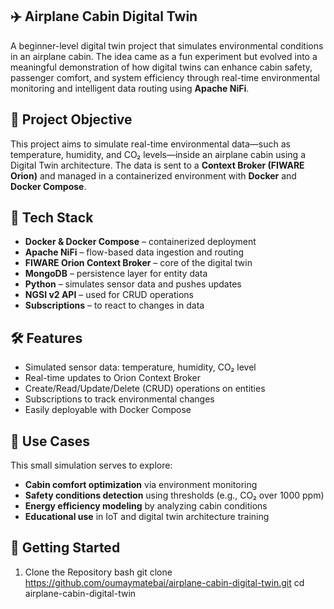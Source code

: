 ✈️ Airplane Cabin Digital Twin
--
A beginner-level digital twin project that simulates environmental conditions in an airplane cabin. The idea came as a fun experiment but evolved into a meaningful demonstration of how digital twins can enhance cabin safety, passenger comfort, and system efficiency through real-time environmental monitoring and intelligent data routing using **Apache NiFi**.


🎯 Project Objective
--
This project aims to simulate real-time environmental data—such as temperature, humidity, and CO₂ levels—inside an airplane cabin using a Digital Twin architecture. The data is sent to a **Context Broker (FIWARE Orion)** and managed in a containerized environment with **Docker** and **Docker Compose**.


🧰 Tech Stack
--
- **Docker & Docker Compose** – containerized deployment
- **Apache NiFi** – flow-based data ingestion and routing
- **FIWARE Orion Context Broker** – core of the digital twin
- **MongoDB** – persistence layer for entity data
- **Python** – simulates sensor data and pushes updates
- **NGSI v2 API** – used for CRUD operations
- **Subscriptions** – to react to changes in data


🛠️ Features
--
- Simulated sensor data: temperature, humidity, CO₂ level
- Real-time updates to Orion Context Broker
- Create/Read/Update/Delete (CRUD) operations on entities
- Subscriptions to track environmental changes
- Easily deployable with Docker Compose


🧪 Use Cases
--
This small simulation serves to explore:

- **Cabin comfort optimization** via environment monitoring
- **Safety conditions detection** using thresholds (e.g., CO₂ over 1000 ppm)
- **Energy efficiency modeling** by analyzing cabin conditions
- **Educational use** in IoT and digital twin architecture training


🚀 Getting Started
--
1. Clone the Repository
bash
git clone https://github.com/oumaymatebai/airplane-cabin-digital-twin.git
cd airplane-cabin-digital-twin
